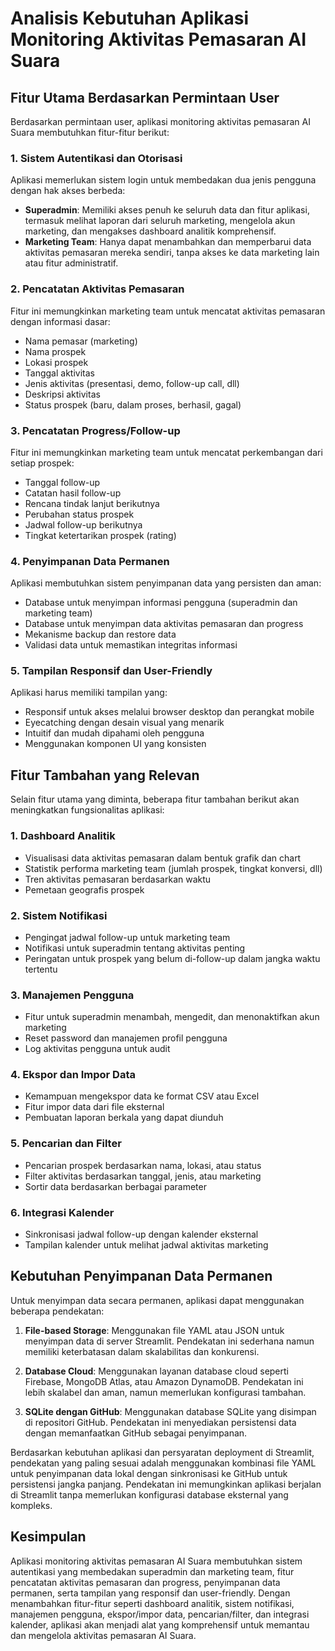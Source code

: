 # Analisis Kebutuhan Aplikasi Monitoring Aktivitas Pemasaran AI Suara

## Fitur Utama Berdasarkan Permintaan User

Berdasarkan permintaan user, aplikasi monitoring aktivitas pemasaran AI Suara membutuhkan fitur-fitur berikut:

### 1. Sistem Autentikasi dan Otorisasi
Aplikasi memerlukan sistem login untuk membedakan dua jenis pengguna dengan hak akses berbeda:
- **Superadmin**: Memiliki akses penuh ke seluruh data dan fitur aplikasi, termasuk melihat laporan dari seluruh marketing, mengelola akun marketing, dan mengakses dashboard analitik komprehensif.
- **Marketing Team**: Hanya dapat menambahkan dan memperbarui data aktivitas pemasaran mereka sendiri, tanpa akses ke data marketing lain atau fitur administratif.

### 2. Pencatatan Aktivitas Pemasaran
Fitur ini memungkinkan marketing team untuk mencatat aktivitas pemasaran dengan informasi dasar:
- Nama pemasar (marketing)
- Nama prospek
- Lokasi prospek
- Tanggal aktivitas
- Jenis aktivitas (presentasi, demo, follow-up call, dll)
- Deskripsi aktivitas
- Status prospek (baru, dalam proses, berhasil, gagal)

### 3. Pencatatan Progress/Follow-up
Fitur ini memungkinkan marketing team untuk mencatat perkembangan dari setiap prospek:
- Tanggal follow-up
- Catatan hasil follow-up
- Rencana tindak lanjut berikutnya
- Perubahan status prospek
- Jadwal follow-up berikutnya
- Tingkat ketertarikan prospek (rating)

### 4. Penyimpanan Data Permanen
Aplikasi membutuhkan sistem penyimpanan data yang persisten dan aman:
- Database untuk menyimpan informasi pengguna (superadmin dan marketing team)
- Database untuk menyimpan data aktivitas pemasaran dan progress
- Mekanisme backup dan restore data
- Validasi data untuk memastikan integritas informasi

### 5. Tampilan Responsif dan User-Friendly
Aplikasi harus memiliki tampilan yang:
- Responsif untuk akses melalui browser desktop dan perangkat mobile
- Eyecatching dengan desain visual yang menarik
- Intuitif dan mudah dipahami oleh pengguna
- Menggunakan komponen UI yang konsisten

## Fitur Tambahan yang Relevan

Selain fitur utama yang diminta, beberapa fitur tambahan berikut akan meningkatkan fungsionalitas aplikasi:

### 1. Dashboard Analitik
- Visualisasi data aktivitas pemasaran dalam bentuk grafik dan chart
- Statistik performa marketing team (jumlah prospek, tingkat konversi, dll)
- Tren aktivitas pemasaran berdasarkan waktu
- Pemetaan geografis prospek

### 2. Sistem Notifikasi
- Pengingat jadwal follow-up untuk marketing team
- Notifikasi untuk superadmin tentang aktivitas penting
- Peringatan untuk prospek yang belum di-follow-up dalam jangka waktu tertentu

### 3. Manajemen Pengguna
- Fitur untuk superadmin menambah, mengedit, dan menonaktifkan akun marketing
- Reset password dan manajemen profil pengguna
- Log aktivitas pengguna untuk audit

### 4. Ekspor dan Impor Data
- Kemampuan mengekspor data ke format CSV atau Excel
- Fitur impor data dari file eksternal
- Pembuatan laporan berkala yang dapat diunduh

### 5. Pencarian dan Filter
- Pencarian prospek berdasarkan nama, lokasi, atau status
- Filter aktivitas berdasarkan tanggal, jenis, atau marketing
- Sortir data berdasarkan berbagai parameter

### 6. Integrasi Kalender
- Sinkronisasi jadwal follow-up dengan kalender eksternal
- Tampilan kalender untuk melihat jadwal aktivitas marketing

## Kebutuhan Penyimpanan Data Permanen

Untuk menyimpan data secara permanen, aplikasi dapat menggunakan beberapa pendekatan:

1. **File-based Storage**: Menggunakan file YAML atau JSON untuk menyimpan data di server Streamlit. Pendekatan ini sederhana namun memiliki keterbatasan dalam skalabilitas dan konkurensi.

2. **Database Cloud**: Menggunakan layanan database cloud seperti Firebase, MongoDB Atlas, atau Amazon DynamoDB. Pendekatan ini lebih skalabel dan aman, namun memerlukan konfigurasi tambahan.

3. **SQLite dengan GitHub**: Menggunakan database SQLite yang disimpan di repositori GitHub. Pendekatan ini menyediakan persistensi data dengan memanfaatkan GitHub sebagai penyimpanan.

Berdasarkan kebutuhan aplikasi dan persyaratan deployment di Streamlit, pendekatan yang paling sesuai adalah menggunakan kombinasi file YAML untuk penyimpanan data lokal dengan sinkronisasi ke GitHub untuk persistensi jangka panjang. Pendekatan ini memungkinkan aplikasi berjalan di Streamlit tanpa memerlukan konfigurasi database eksternal yang kompleks.

## Kesimpulan

Aplikasi monitoring aktivitas pemasaran AI Suara membutuhkan sistem autentikasi yang membedakan superadmin dan marketing team, fitur pencatatan aktivitas pemasaran dan progress, penyimpanan data permanen, serta tampilan yang responsif dan user-friendly. Dengan menambahkan fitur-fitur seperti dashboard analitik, sistem notifikasi, manajemen pengguna, ekspor/impor data, pencarian/filter, dan integrasi kalender, aplikasi akan menjadi alat yang komprehensif untuk memantau dan mengelola aktivitas pemasaran AI Suara.
